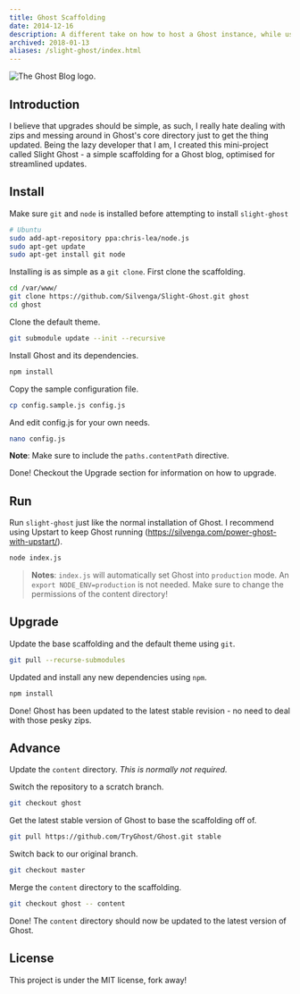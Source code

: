 ```yaml
---
title: Ghost Scaffolding
date: 2014-12-16
description: A different take on how to host a Ghost instance, while using NPM as an upgrade manager.
archived: 2018-01-13
aliases: /slight-ghost/index.html
---
```


![The Ghost Blog logo.](/posts/archive/content/images/2014/12/ghost_logo-2.jpg)

## Introduction

I believe that upgrades should be simple, as such, I really hate dealing with zips and messing around in Ghost's core directory just to get the thing updated. Being the lazy developer that I am, I created this mini-project called Slight Ghost - a simple scaffolding for a Ghost blog, optimised for streamlined updates.

## Install

Make sure `git` and `node` is installed before attempting to install `slight-ghost`
```bash
# Ubuntu
sudo add-apt-repository ppa:chris-lea/node.js
sudo apt-get update
sudo apt-get install git node
```

Installing is as simple as a `git clone`. First clone the scaffolding.
```bash
cd /var/www/
git clone https://github.com/Silvenga/Slight-Ghost.git ghost
cd ghost
```

Clone the default theme.
```bash
git submodule update --init --recursive
```

Install Ghost and its dependencies.
```bash
npm install
```

Copy the sample configuration file.
```bash
cp config.sample.js config.js
```

And edit config.js for your own needs.
```bash
nano config.js
```

**Note**: Make sure to include the `paths.contentPath` directive.

Done! Checkout the Upgrade section for information on how to upgrade.

## Run

Run `slight-ghost` just like the normal installation of Ghost. I recommend using Upstart to keep Ghost running (https://silvenga.com/power-ghost-with-upstart/).
```bash
node index.js
```

>**Notes**:
> `index.js` will automatically set Ghost into `production` mode. An `export NODE_ENV=production` is not needed.
> Make sure to change the permissions of the content directory!

## Upgrade

Update the base scaffolding and the default theme using `git`.
```bash
git pull --recurse-submodules
```

Updated and install any new dependencies using `npm`.
```bash
npm install
```
Done! Ghost has been updated to the latest stable revision - no need to deal with those pesky zips.

## Advance

Update the `content` directory.  *This is normally not required.*

Switch the repository to a scratch branch.
```bash
git checkout ghost
```

Get the latest stable version of Ghost to base the scaffolding off of.
```bash
git pull https://github.com/TryGhost/Ghost.git stable
```

Switch back to our original branch.
```bash
git checkout master
```

Merge the `content` directory to the scaffolding.
```bash
git checkout ghost -- content
```
Done! The `content` directory should now be updated to the latest version of Ghost.

## License

This project is under the MIT license, fork away!
